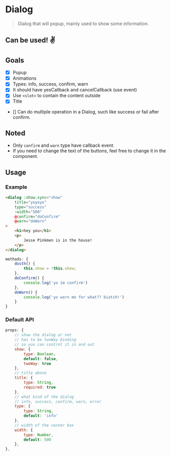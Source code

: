 # Dialog

> Dialog that will popup, mainly used to show some information.

## Can be used! ✌️

## Goals

 * [x] Popup
 * [x] Animations
 * [x] Types: info, success, confirm, warn
 * [x] It should have yesCallback and cancelCallback (use event)
 * [x] Use `<slot>` to contain the content outside
 * [x] Title
 * [] Can do multiple operation in a Dialog, such like success or fail after confirm.  

## Noted

 * Only `confirm` and `warn` type have callback event.
 * If you need to change the text of the buttons, feel free to change it in the component.

## Usage

### Example

```html
<dialog :show.sync="show"
    title="yoyoyo"
    type="success"
    :width="500"
    @confirm="doConfirm"
    @warn="doWarn"
>
    <h1>hey you</h1>
    <p>
        Jesse Pinkmen is in the house!
    </p>
</dialog>
```

```javascript
methods: {
    dosth() {
        this.show = !this.show;
    },
    doConfirm() {
        console.log('yo im confirm')
    },
    doWarn() {
        console.log('yo warn me for what?? biatch!')
    }
}
```

### Default API
```javascript
props: {
    // show the dialog or not
    // has to be twoWay binding
    // so you can control it in and out
    show: {
        type: Boolean,
        default: false,
        twoWay: true
    },
    // title above
    title: {
        type: String,
        required: true
    },
    // what kind of the dialog
    // info, success, confirm, warn, error
    type: {
        type: String,
        default: 'info'
    },
    // width of the center box
    width: {
        type: Number,
        default: 500
    },
},
```
